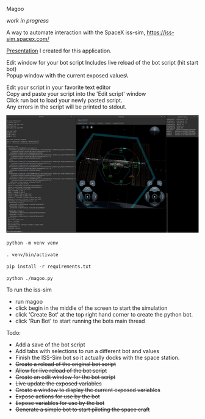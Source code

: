 Magoo

*work in progress*

A way to automate interaction with the SpaceX iss-sim, https://iss-sim.spacex.com/

[Presentation](https://docs.google.com/presentation/d/1SEM1Wzo29rqZ_46FMFVWdpJXtDILr_dGUZm6sI2JpxM/edit?usp=sharing) I created for this application.

Edit window for your bot script
Includes live reload of the bot script (hit start bot)\
Popup window with the current exposed values\

Edit your script in your favorite text editor\
Copy and paste your script into the 'Edit script' window\
Click run bot to load your newly pasted script.\
Any errors in the script will be printed to stdout.

![ScreenShot of Application ](ScreenShots/ISS-SIM-Screenshot-scaled.jpg)


`python -m venv venv`

`. venv/bin/activate`

`pip install -r requirements.txt`

`python ./magoo.py`

To run the iss-sim
- run magoo
- click begin in the middle of the screen to start the simulation
- click 'Create Bot' at the top right hand corner to create the python bot.
- click 'Run Bot' to start running the bots main thread
 
Todo:
- Add a save of the bot script
- Add tabs with selections to run a different bot and values
- Finish the ISS-Sim bot so it actually docks with the space station.
- ~~Create a reload of the original bot script~~
- ~~Allow for live reload of the bot script~~
- ~~Create an edit window for the bot script~~
- ~~Live update the exposed variables~~
- ~~Create a window to display the current exposed variables~~
- ~~Expose actions for use by the bot~~
- ~~Expose variables for use by the bot~~
- ~~Generate a simple bot to start piloting the space craft~~
